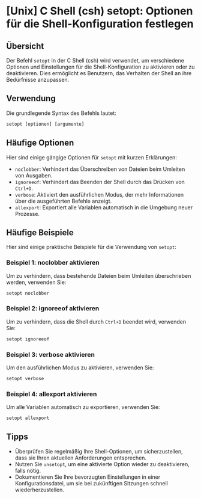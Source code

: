 # [Unix] C Shell (csh) setopt: Optionen für die Shell-Konfiguration festlegen

## Übersicht
Der Befehl `setopt` in der C Shell (csh) wird verwendet, um verschiedene Optionen und Einstellungen für die Shell-Konfiguration zu aktivieren oder zu deaktivieren. Dies ermöglicht es Benutzern, das Verhalten der Shell an ihre Bedürfnisse anzupassen.

## Verwendung
Die grundlegende Syntax des Befehls lautet:

```csh
setopt [optionen] [argumente]
```

## Häufige Optionen
Hier sind einige gängige Optionen für `setopt` mit kurzen Erklärungen:

- `noclobber`: Verhindert das Überschreiben von Dateien beim Umleiten von Ausgaben.
- `ignoreeof`: Verhindert das Beenden der Shell durch das Drücken von `Ctrl+D`.
- `verbose`: Aktiviert den ausführlichen Modus, der mehr Informationen über die ausgeführten Befehle anzeigt.
- `allexport`: Exportiert alle Variablen automatisch in die Umgebung neuer Prozesse.

## Häufige Beispiele
Hier sind einige praktische Beispiele für die Verwendung von `setopt`:

### Beispiel 1: noclobber aktivieren
Um zu verhindern, dass bestehende Dateien beim Umleiten überschrieben werden, verwenden Sie:

```csh
setopt noclobber
```

### Beispiel 2: ignoreeof aktivieren
Um zu verhindern, dass die Shell durch `Ctrl+D` beendet wird, verwenden Sie:

```csh
setopt ignoreeof
```

### Beispiel 3: verbose aktivieren
Um den ausführlichen Modus zu aktivieren, verwenden Sie:

```csh
setopt verbose
```

### Beispiel 4: allexport aktivieren
Um alle Variablen automatisch zu exportieren, verwenden Sie:

```csh
setopt allexport
```

## Tipps
- Überprüfen Sie regelmäßig Ihre Shell-Optionen, um sicherzustellen, dass sie Ihren aktuellen Anforderungen entsprechen.
- Nutzen Sie `unsetopt`, um eine aktivierte Option wieder zu deaktivieren, falls nötig.
- Dokumentieren Sie Ihre bevorzugten Einstellungen in einer Konfigurationsdatei, um sie bei zukünftigen Sitzungen schnell wiederherzustellen.